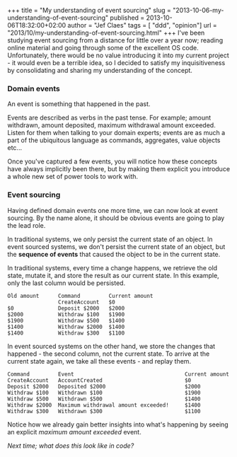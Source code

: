+++
title = "My understanding of event sourcing"
slug = "2013-10-06-my-understanding-of-event-sourcing"
published = 2013-10-06T18:32:00+02:00
author = "Jef Claes"
tags = [ "ddd", "opinion"]
url = "2013/10/my-understanding-of-event-sourcing.html"
+++
I've been studying event sourcing from a distance for little over a year
now; reading online material and going through some of the excellent OS
code. Unfortunately, there would be no value introducing it into my
current project - it would even be a terrible idea, so I decided to
satisfy my inquisitiveness by consolidating and sharing my understanding
of the concept.  
  
### Domain events
  
An event is something that happened in the past.  
  
Events are described as verbs in the past tense. For example; amount
withdrawn, amount deposited, maximum withdrawal amount exceeded. Listen
for them when talking to your domain experts; events are as much a part
of the ubiquitous language as commands, aggregates, value objects
etc...  
  
Once you've captured a few events, you will notice how these concepts
have always implicitly been there, but by making them explicit you
introduce a whole new set of power tools to work with.  
  
### Event sourcing  
  
Having defined domain events one more time, we can now look at event
sourcing. By the name alone, it should be obvious events are going to
play the lead role.  
  
In traditional systems, we only persist the current state of an object.
In event sourced systems, we don't persist the current state of an
object, but the **sequence of events** that caused the object to be in
the current state.  
  
In traditional systems, every time a change happens, we retrieve the old
state, mutate it, and store the result as our current state. In this
example, only the last column would be persisted.  
  
```
Old amount      Command         Current amount
                CreateAccount   $0
$0	            Deposit $2000	$2000
$2000	        Withdraw $100	$1900
$1900	        Withdraw $500	$1400
$1400	        Withdraw $2000	$1400
$1400	        Withdraw $300	$1100
```

In event sourced systems on the other hand, we store the changes that
happened - the second column, not the current state. To arrive at the
current state again, we take all these events - and replay them.  
  
```
Command	        Event	                                Current amount
CreateAccount	AccountCreated	                        $0
Deposit $2000	Deposited $2000	                        $2000
Withdraw $100	Withdrawn $100	                        $1900
Withdraw $500	Withdrawn $500	                        $1400
Withdraw $2000	Maximum withdrawal amount exceeded! 	$1400
Withdraw $300	Withdrawn $300	                        $1100
```
  
Notice how we already gain better insights into what's happening by
seeing an explicit *maximum amount exceeded* event.  
  
*Next time; what does this look like in code?*